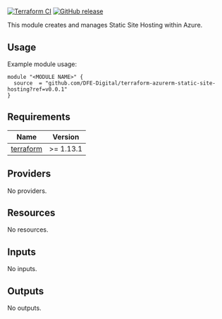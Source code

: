 # <REPLACE WITH USEFUL TERRAFORM DESCRIPTION>

[![Terraform CI](https://github.com/DFE-Digital/terraform-azurerm-static-site-hosting/actions/workflows/continuous-integration-terraform.yml/badge.svg?branch=main)](https://github.com/DFE-Digital/terraform-azurerm-static-site-hosting/actions/workflows/continuous-integration-terraform.yml?branch=main)
[![GitHub release](https://img.shields.io/github/release/DFE-Digital/terraform-azurerm-static-site-hosting.svg)](https://github.com/DFE-Digital/terraform-azurerm-static-site-hosting/releases)

This module creates and manages Static Site Hosting within Azure.

## Usage

Example module usage:

```hcl
module "<MODULE NAME>" {
  source  = "github.com/DFE-Digital/terraform-azurerm-static-site-hosting?ref=v0.0.1"
}
```

<!-- BEGIN_TF_DOCS -->
## Requirements

| Name | Version |
|------|---------|
| <a name="requirement_terraform"></a> [terraform](#requirement\_terraform) | >= 1.13.1 |

## Providers

No providers.

## Resources

No resources.

## Inputs

No inputs.

## Outputs

No outputs.
<!-- END_TF_DOCS -->
